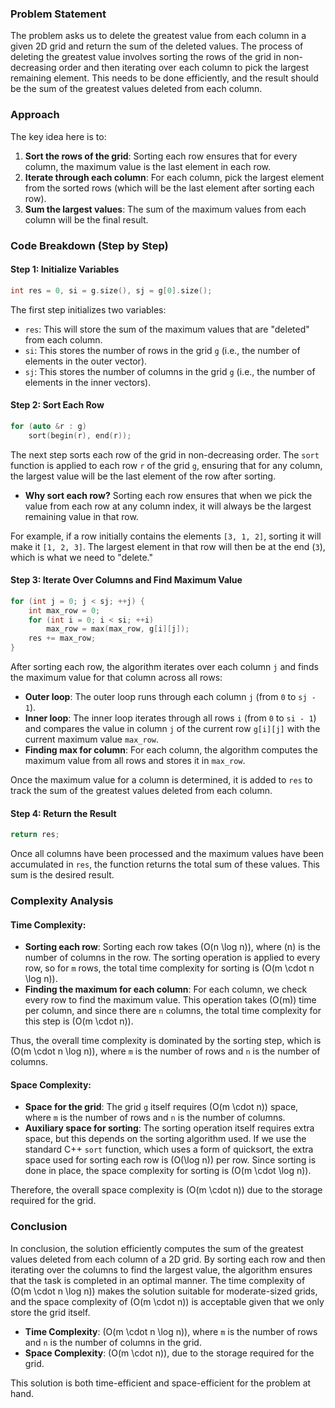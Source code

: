 ### Problem Statement

The problem asks us to delete the greatest value from each column in a given 2D grid and return the sum of the deleted values. The process of deleting the greatest value involves sorting the rows of the grid in non-decreasing order and then iterating over each column to pick the largest remaining element. This needs to be done efficiently, and the result should be the sum of the greatest values deleted from each column.

### Approach

The key idea here is to:
1. **Sort the rows of the grid**: Sorting each row ensures that for every column, the maximum value is the last element in each row.
2. **Iterate through each column**: For each column, pick the largest element from the sorted rows (which will be the last element after sorting each row).
3. **Sum the largest values**: The sum of the maximum values from each column will be the final result.

### Code Breakdown (Step by Step)

#### Step 1: Initialize Variables

```cpp
int res = 0, si = g.size(), sj = g[0].size();
```

The first step initializes two variables:
- `res`: This will store the sum of the maximum values that are "deleted" from each column.
- `si`: This stores the number of rows in the grid `g` (i.e., the number of elements in the outer vector).
- `sj`: This stores the number of columns in the grid `g` (i.e., the number of elements in the inner vectors).

#### Step 2: Sort Each Row

```cpp
for (auto &r : g)
    sort(begin(r), end(r));
```

The next step sorts each row of the grid in non-decreasing order. The `sort` function is applied to each row `r` of the grid `g`, ensuring that for any column, the largest value will be the last element of the row after sorting.

- **Why sort each row?** Sorting each row ensures that when we pick the value from each row at any column index, it will always be the largest remaining value in that row.
  
For example, if a row initially contains the elements `[3, 1, 2]`, sorting it will make it `[1, 2, 3]`. The largest element in that row will then be at the end (`3`), which is what we need to "delete."

#### Step 3: Iterate Over Columns and Find Maximum Value

```cpp
for (int j = 0; j < sj; ++j) {
    int max_row = 0;
    for (int i = 0; i < si; ++i) 
        max_row = max(max_row, g[i][j]);
    res += max_row;
}
```

After sorting each row, the algorithm iterates over each column `j` and finds the maximum value for that column across all rows:

- **Outer loop**: The outer loop runs through each column `j` (from `0` to `sj - 1`).
- **Inner loop**: The inner loop iterates through all rows `i` (from `0` to `si - 1`) and compares the value in column `j` of the current row `g[i][j]` with the current maximum value `max_row`.
- **Finding max for column**: For each column, the algorithm computes the maximum value from all rows and stores it in `max_row`.

Once the maximum value for a column is determined, it is added to `res` to track the sum of the greatest values deleted from each column.

#### Step 4: Return the Result

```cpp
return res;
```

Once all columns have been processed and the maximum values have been accumulated in `res`, the function returns the total sum of these values. This sum is the desired result.

### Complexity Analysis

#### Time Complexity:

- **Sorting each row**: Sorting each row takes \(O(n \log n)\), where \(n\) is the number of columns in the row. The sorting operation is applied to every row, so for `m` rows, the total time complexity for sorting is \(O(m \cdot n \log n)\).
- **Finding the maximum for each column**: For each column, we check every row to find the maximum value. This operation takes \(O(m)\) time per column, and since there are `n` columns, the total time complexity for this step is \(O(m \cdot n)\).

Thus, the overall time complexity is dominated by the sorting step, which is \(O(m \cdot n \log n)\), where `m` is the number of rows and `n` is the number of columns.

#### Space Complexity:

- **Space for the grid**: The grid `g` itself requires \(O(m \cdot n)\) space, where `m` is the number of rows and `n` is the number of columns.
- **Auxiliary space for sorting**: The sorting operation itself requires extra space, but this depends on the sorting algorithm used. If we use the standard C++ `sort` function, which uses a form of quicksort, the extra space used for sorting each row is \(O(\log n)\) per row. Since sorting is done in place, the space complexity for sorting is \(O(m \cdot \log n)\).

Therefore, the overall space complexity is \(O(m \cdot n)\) due to the storage required for the grid.

### Conclusion

In conclusion, the solution efficiently computes the sum of the greatest values deleted from each column of a 2D grid. By sorting each row and then iterating over the columns to find the largest value, the algorithm ensures that the task is completed in an optimal manner. The time complexity of \(O(m \cdot n \log n)\) makes the solution suitable for moderate-sized grids, and the space complexity of \(O(m \cdot n)\) is acceptable given that we only store the grid itself.

- **Time Complexity**: \(O(m \cdot n \log n)\), where `m` is the number of rows and `n` is the number of columns in the grid.
- **Space Complexity**: \(O(m \cdot n)\), due to the storage required for the grid.

This solution is both time-efficient and space-efficient for the problem at hand.